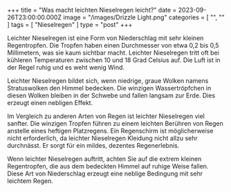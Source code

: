 +++
title = "Was macht leichten Nieselregen leicht?"
date = 2023-09-26T23:00:00.000Z
image = "/images/Drizzle Light.png"
categories = [ "", "" ]
tags = [ "Nieselregen" ]
type = "post"
+++

Leichter Nieselregen ist eine Form von Niederschlag mit sehr kleinen Regentropfen. Die Tropfen haben einen Durchmesser von etwa 0,2 bis 0,5 Millimetern, was sie kaum sichtbar macht. Leichter Nieselregen tritt oft bei kühleren Temperaturen zwischen 10 und 18 Grad Celsius auf. Die Luft ist in der Regel ruhig und es weht wenig Wind.

Leichter Nieselregen bildet sich, wenn niedrige, graue Wolken namens Stratuswolken den Himmel bedecken. Die winzigen Wassertröpfchen in diesen Wolken bleiben in der Schwebe und fallen langsam zur Erde. Dies erzeugt einen nebligen Effekt.

Im Vergleich zu anderen Arten von Regen ist leichter Nieselregen viel sanfter. Die winzigen Tropfen führen zu einem leichten Berühren von Regen anstelle eines heftigen Platzregens. Ein Regenschirm ist möglicherweise nicht erforderlich, da leichter Nieselregen Kleidung nicht allzu sehr durchnässt. Er sorgt für ein mildes, dezentes Regenerlebnis.

Wenn leichter Nieselregen auftritt, achten Sie auf die extrem kleinen Regentropfen, die aus dem bedeckten Himmel auf ruhige Weise fallen. Diese Art von Niederschlag erzeugt eine neblige Bedingung mit sehr leichtem Regen.

